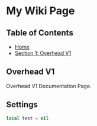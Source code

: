 # My Wiki Page

## Table of Contents
- [Home](#home)
- [Section 1: Overhead V1](#section-1-overhead-v1)

## Overhead V1
Overhead V1 Documentation Page.


## Settings 

```lua
local test = nil

```
